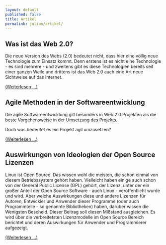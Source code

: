```yaml
---
layout: default
published: false
title: Artikel
permalink: julian/artikel/
---
```


Was ist das Web 2.0?
--------------------

Die neue Version des Webs (2.0) bedeutet nicht, dass hier eine völlig
neue Technologie zum Einsatz kommt. Denn erstens ist es nicht eine
Technologie - es sind mehrere - und zweitens gibt es diese Technologien
bereits seit einer ganzen Weile und drittens ist das Web 2.0 auch eine
Art neue Sichtweise auf das Internet.

[(Weiterlesen ...)][1]

Agile Methoden in der Softwareentwicklung
-----------------------------------------

Die agile Softwareentwicklung gilt besonders in Web 2.0 Projekten als
die beste Vorgehensweise in der Umsetzung des Projekts.

Doch was bedeutet es ein Projekt agil umzusetzen?

[(Weiterlesen ...)][2]

Auswirkungen von Ideologien der Open Source Lizenzen
----------------------------------------------------

Linux ist Open Source. Das wissen wohl die meisten, die schon einmal von
diesem Betriebssystem gehört haben. Vielleicht haben einige auch schon
von der General Public License (GPL) gehört, der Lizenz, unter der ein
großer Anteil der Open Source Software - auch Linux - veröffentlicht
wurde und wird. Aber welche Auswirkungen diese und andere Lizenzen für
Autoren, Entwickler und Anwender dieser Programme (oder auch
Programmteile - so genannte Bibliotheken) haben, darüber wissen die
Wenigsten Bescheid. Dieser Beitrag soll diesen Mißstand ausgleichen. Es
wird über die verbreitetsten Lizenzmodelle im Open Source Bereich
berichtet und deren Auswirkungen für Anwender und Programmierer
aufgezeigt.

[(Weiterlesen ...)][3]

  [1]: http://www.zeiler.me/julian/artikel/was-ist-das-web-20
  [2]: http://www.zeiler.me/julian/artikel/agile-methoden-in-der-softwareentwicklung
  [3]: http://www.zeiler.me/julian/artikel/auswirkungen-von-ideologien-der-open-source-lizenzen
